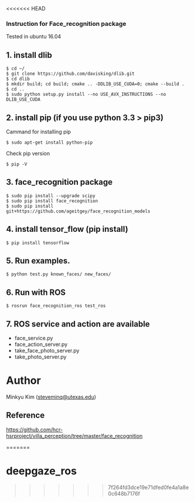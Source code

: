 <<<<<<< HEAD

### Instruction for Face_recognition package 

Tested in ubuntu 16.04

## 1. install dlib 
  
  ````
$ cd ~/
$ git clone https://github.com/davisking/dlib.git
$ cd dlib
$ mkdir build; cd build; cmake .. -DDLIB_USE_CUDA=0; cmake --build .
$ cd ..
$ sudo python setup.py install --no USE_AVX_INSTRUCTIONS --no DLIB_USE_CUDA
````
  

## 2. install pip (if you use python 3.3 > pip3)
  Cammand for installing pip 
  
  ```
  $ sudo apt-get install python-pip
  ```
    
  Check pip version
 
  ```
$ pip -V
  ```

## 3. face_recognition package
  
  ````
$ sudo pip install --upgrade scipy
$ sudo pip install face_recognition
$ sudo pip install git+https://github.com/ageitgey/face_recognition_models
  ````
  
## 4. install tensor_flow (pip install)
  
````
$ pip install tensorflow
````

## 5. Run examples.

````
$ python test.py known_faces/ new_faces/
````

## 6. Run with ROS
````
$ rosrun face_recognition_ros test_ros
````

## 7. ROS service and action are available
- face_service.py
- face_action_server.py
- take_face_photo_server.py
- take_photo_server.py

# Author
Minkyu Kim (steveminq@utexas.edu)

## Reference
  
 https://github.com/hcr-hsrproject/villa_perception/tree/master/face_recognition
  
=======
# deepgaze_ros
>>>>>>> 7f264fd3dce19e71dfed0fe4a1a8e0c648b7176f
